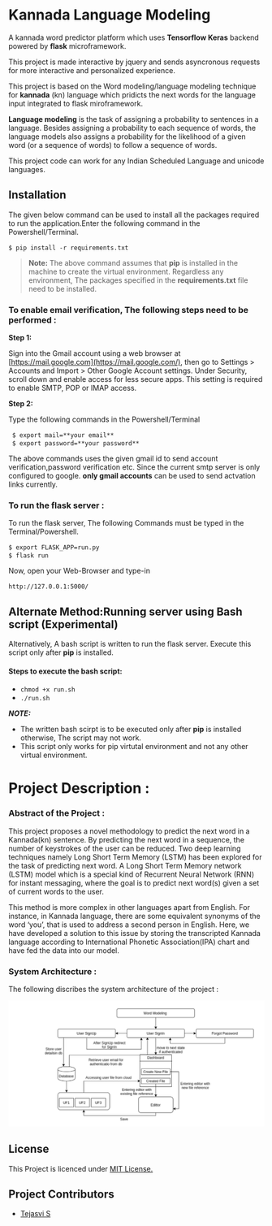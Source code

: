 # Kannada Language Modeling

A kannada word predictor platform which uses **Tensorflow Keras** backend powered by **flask** microframework. 
 
This project is made interactive by jquery and sends asyncronous requests for more interactive and personalized experience.

This project is based on the Word modeling/language modeling technique for  **kannada**  (kn) language which pridicts the next words for the language input integrated to flask miroframework.

**Language modeling** is the task of assigning a probability to sentences in a language. Besides assigning a probability to each sequence of words, the language models also assigns a probability for the likelihood of a given word (or a sequence of words) to follow a sequence of words.

This project code can work for any Indian Scheduled Language and unicode languages.

## Installation

The given below command can be used to install all the packages required to run the application.Enter the following command in the Powershell/Terminal.


    $ pip install -r requirements.txt

> **Note:** The above command assumes that  **pip** is installed in the machine to create the virtual environment. Regardless any environment, The packages specified in the **requirements.txt** file need to be installed.


### To enable email verification, The following steps need to be performed :

**Step 1:** 

Sign into the Gmail account using a web browser at [https://mail.google.com](https://mail.google.com/), then go to Settings > Accounts and Import > Other Google Account settings. Under Security, scroll down and enable access for less secure apps. This setting is required to enable SMTP, POP or IMAP access.

**Step 2:** 

Type the following commands in the Powershell/Terminal
 

     $ export mail=**your email**
     $ export password=**your password**

The above commands uses the given gmail id to send account verification,password verification etc. Since the current smtp server is only configured to google. **only gmail accounts** can be used to send actvation links currently.

### To run the flask server  :

To run the flask server, The following Commands must be typed in the Terminal/Powershell.

```
$ export FLASK_APP=run.py
$ flask run
```
Now, open your Web-Browser and type-in
```
http://127.0.0.1:5000/
```
## Alternate Method:Running server using Bash script (Experimental)

Alternatively, A bash script is written to run the flask server. Execute this script only after **pip**  is installed.

#### Steps to execute the bash script:

-   `chmod +x run.sh`
-   `./run.sh`

_**NOTE:**_

-   The written bash scirpt is to be executed only after  **pip**  is installed otherwise, The script may not work.
-   This script only works for pip virtutal environment and not any other virtual environment.


# Project Description :

### Abstract of the Project : 

This project proposes a novel methodology to predict the next word in a Kannada(kn) sentence. By predicting the next word in a sequence, the number of keystrokes of the user can be reduced. Two deep learning techniques namely Long Short Term Memory (LSTM) has been explored for the task of predicting next word. A Long Short Term Memory network (LSTM) model which is a special kind of Recurrent Neural Network (RNN) for instant messaging, where the goal is to predict next word(s) given a set of current words to the user. 

This method is more complex in other languages apart from English. For instance, in Kannada language, there are some equivalent synonyms of the word ‘you’, that is used to address a second person in English. Here, we have developed a solution to this issue by storing the transcripted Kannada language according to International Phonetic Association(IPA) chart and have fed the data into our model.


###  System Architecture :

The following discribes the system architecture of the project :

![System Architecture](preview/system-architecture.png)

## License

This Project is licenced under  [MIT License.](LICENSE)

## Project Contributors

-   [Tejasvi S](https://github.com/kushtej)
